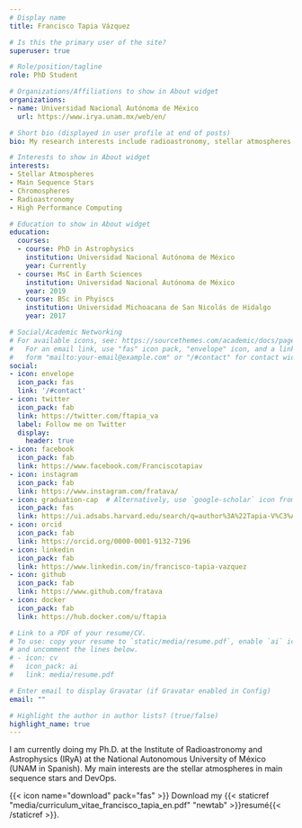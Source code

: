 ```yaml
---
# Display name
title: Francisco Tapia Vázquez

# Is this the primary user of the site?
superuser: true

# Role/position/tagline
role: PhD Student

# Organizations/Affiliations to show in About widget
organizations:
- name: Universidad Nacional Autónoma de México
  url: https://www.irya.unam.mx/web/en/

# Short bio (displayed in user profile at end of posts)
bio: My research interests include radioastronomy, stellar atmospheres and high performance computing.

# Interests to show in About widget
interests:
- Stellar Atmospheres
- Main Sequence Stars
- Chromospheres
- Radioastronomy
- High Performance Computing

# Education to show in About widget
education:
  courses:
  - course: PhD in Astrophysics
    institution: Universidad Nacional Autónoma de México
    year: Currently
  - course: MsC in Earth Sciences
    institution: Universidad Nacional Autónoma de México
    year: 2019
  - course: BSc in Phyiscs
    institution: Universidad Michoacana de San Nicolás de Hidalgo
    year: 2017

# Social/Academic Networking
# For available icons, see: https://sourcethemes.com/academic/docs/page-builder/#icons
#   For an email link, use "fas" icon pack, "envelope" icon, and a link in the
#   form "mailto:your-email@example.com" or "/#contact" for contact widget.
social:
- icon: envelope
  icon_pack: fas
  link: '/#contact'
- icon: twitter
  icon_pack: fab
  link: https://twitter.com/ftapia_va
  label: Follow me on Twitter
  display:
    header: true
- icon: facebook
  icon_pack: fab
  link: https://www.facebook.com/Franciscotapiav
- icon: instagram
  icon_pack: fab
  link: https://www.instagram.com/fratava/
- icon: graduation-cap  # Alternatively, use `google-scholar` icon from `ai` icon pack
  icon_pack: fas
  link: https://ui.adsabs.harvard.edu/search/q=author%3A%22Tapia-V%C3%A1zquez%2C%20F.%22&sort=date%20desc%2C%20bibcode%20desc&p_=0
- icon: orcid
  icon_pack: fab
  link: https://orcid.org/0000-0001-9132-7196
- icon: linkedin
  icon_pack: fab
  link: https://www.linkedin.com/in/francisco-tapia-vazquez
- icon: github
  icon_pack: fab
  link: https://www.github.com/fratava
- icon: docker
  icon_pack: fab
  link: https://hub.docker.com/u/ftapia

# Link to a PDF of your resume/CV.
# To use: copy your resume to `static/media/resume.pdf`, enable `ai` icons in `params.toml`, 
# and uncomment the lines below.
# - icon: cv
#   icon_pack: ai
#   link: media/resume.pdf

# Enter email to display Gravatar (if Gravatar enabled in Config)
email: ""

# Highlight the author in author lists? (true/false)
highlight_name: true
---
```


I am currently doing my Ph.D. at the Institute of Radioastronomy and Astrophysics (IRyA) at the National Autonomous University of México (UNAM in Spanish). My main interests are the stellar atmospheres in main sequence stars and DevOps.


{{< icon name="download" pack="fas" >}} Download my {{< staticref "media/curriculum_vitae_francisco_tapia_en.pdf" "newtab" >}}resumé{{< /staticref >}}.
